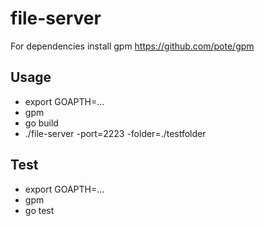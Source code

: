 # file-server

For dependencies install gpm https://github.com/pote/gpm

## Usage
  - export GOAPTH=...
  - gpm
  - go build
  - ./file-server -port=2223 -folder=./testfolder
  
## Test
  - export GOAPTH=...
  - gpm
  - go test
  
